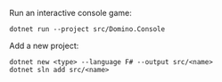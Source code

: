 Run an interactive console game:

```
dotnet run --project src/Domino.Console
```

Add a new project:

```
dotnet new <type> --language F# --output src/<name>
dotnet sln add src/<name>
```
